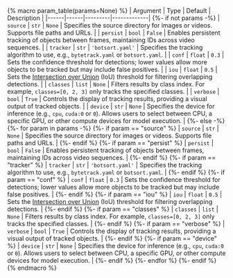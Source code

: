 {% macro param_table(params=None) %}
| Argument | Type | Default | Description |
|------|------|---------|-------------|
{%- if not params -%}
| `source` | `str` | `None` | Specifies the source directory for images or videos. Supports file paths and URLs. |
| `persist` | `bool` | `False` | Enables persistent tracking of objects between frames, maintaining IDs across video sequences. |
| `tracker` | `str` | `'botsort.yaml'` | Specifies the tracking algorithm to use, e.g., `bytetrack.yaml` or `botsort.yaml`. |
| `conf` | `float` | `0.3` | Sets the confidence threshold for detections; lower values allow more objects to be tracked but may include false positives. |
| `iou` | `float` | `0.5` | Sets the [Intersection over Union](https://www.ultralytics.com/glossary/intersection-over-union-iou) (IoU) threshold for filtering overlapping detections. |
| `classes` | `list` | `None` | Filters results by class index. For example, `classes=[0, 2, 3]` only tracks the specified classes. |
| `verbose` | `bool` | `True` | Controls the display of tracking results, providing a visual output of tracked objects. |
| `device` | `str` | `None` | Specifies the device for inference (e.g., `cpu`, `cuda:0` or `0`). Allows users to select between CPU, a specific GPU, or other compute devices for model execution. |
{%- else -%}
{%- for param in params -%}
{%- if param == "source" %}
| `source` | `str` | `None` | Specifies the source directory for images or videos. Supports file paths and URLs. |
{%- endif %}
{%- if param == "persist" %}
| `persist` | `bool` | `False` | Enables persistent tracking of objects between frames, maintaining IDs across video sequences. |
{%- endif %}
{%- if param == "tracker" %}
| `tracker` | `str` | `'botsort.yaml'` | Specifies the tracking algorithm to use, e.g., `bytetrack.yaml` or `botsort.yaml`. |
{%- endif %}
{%- if param == "conf" %}
| `conf` | `float` | `0.3` | Sets the confidence threshold for detections; lower values allow more objects to be tracked but may include false positives. |
{%- endif %}
{%- if param == "iou" %}
| `iou` | `float` | `0.5` | Sets the [Intersection over Union](https://www.ultralytics.com/glossary/intersection-over-union-iou) (IoU) threshold for filtering overlapping detections. |
{%- endif %}
{%- if param == "classes" %}
| `classes` | `list` | `None` | Filters results by class index. For example, `classes=[0, 2, 3]` only tracks the specified classes. |
{%- endif %}
{%- if param == "verbose" %}
| `verbose` | `bool` | `True` | Controls the display of tracking results, providing a visual output of tracked objects. |
{%- endif %}
{%- if param == "device" %}
| `device` | `str` | `None` | Specifies the device for inference (e.g., `cpu`, `cuda:0` or `0`). Allows users to select between CPU, a specific GPU, or other compute devices for model execution. |
{%- endif %}
{%- endfor %}
{%- endif %}
{% endmacro %}